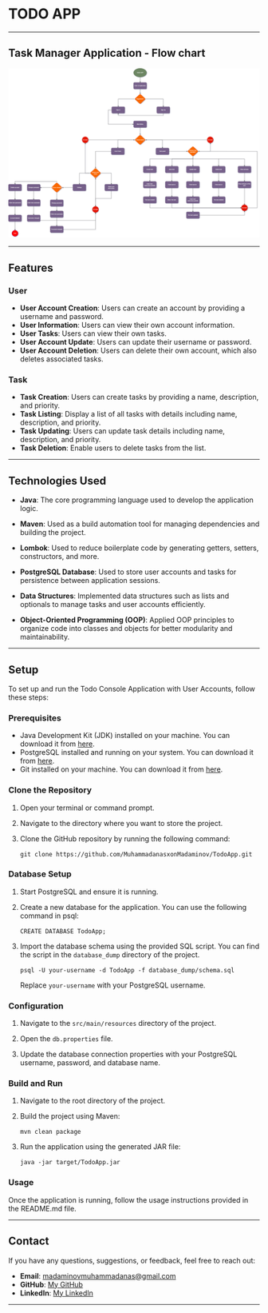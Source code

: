 # TODO APP

---

## Task Manager Application - Flow chart
![flowchart](resources/flowChart.png)

---
## Features
### User
- **User Account Creation**: Users can create an account by providing a username and password.
- **User Information**: Users can view their own account information.
- **User Tasks**: Users can view their own tasks.
- **User Account Update**: Users can update their username or password.
- **User Account Deletion**: Users can delete their own account, which also deletes associated tasks.

### Task
-  **Task Creation**: Users can create tasks by providing a name, description, and priority.
-  **Task Listing**: Display a list of all tasks with details including name, description, and priority.
-  **Task Updating**: Users can update task details including name, description, and priority.
-  **Task Deletion**: Enable users to delete tasks from the list.

---

## Technologies Used

- **Java**: The core programming language used to develop the application logic.

- **Maven**: Used as a build automation tool for managing dependencies and building the project.

- **Lombok**: Used to reduce boilerplate code by generating getters, setters, constructors, and more.

- **PostgreSQL Database**: Used to store user accounts and tasks for persistence between application sessions.

- **Data Structures**: Implemented data structures such as lists and optionals to manage tasks and user accounts efficiently.

- **Object-Oriented Programming (OOP)**: Applied OOP principles to organize code into classes and objects for better modularity and maintainability.


---


## Setup


To set up and run the Todo Console Application with User Accounts, follow these steps:

### Prerequisites

- Java Development Kit (JDK) installed on your machine. You can download it from [here](https://www.oracle.com/java/technologies/javase-jdk22-downloads.html).
- PostgreSQL installed and running on your system. You can download it from [here](https://www.postgresql.org/download/).
- Git installed on your machine. You can download it from [here](https://git-scm.com/downloads).

### Clone the Repository

1. Open your terminal or command prompt.

2. Navigate to the directory where you want to store the project.

3. Clone the GitHub repository by running the following command:

   ```
   git clone https://github.com/MuhammadanasxonMadaminov/TodoApp.git
   ```

### Database Setup

1. Start PostgreSQL and ensure it is running.

2. Create a new database for the application. You can use the following command in psql:

   ```
   CREATE DATABASE TodoApp;
   ```

3. Import the database schema using the provided SQL script. You can find the script in the `database_dump` directory of the project.

   ```
   psql -U your-username -d TodoApp -f database_dump/schema.sql
   ```

   Replace `your-username` with your PostgreSQL username.

### Configuration

1. Navigate to the `src/main/resources` directory of the project.

2. Open the `db.properties` file.

3. Update the database connection properties with your PostgreSQL username, password, and database name.

### Build and Run

1. Navigate to the root directory of the project.

2. Build the project using Maven:

   ```
   mvn clean package
   ```

3. Run the application using the generated JAR file:

   ```
   java -jar target/TodoApp.jar
   ```

### Usage

Once the application is running, follow the usage instructions provided in the README.md file.

---

## Contact

If you have any questions, suggestions, or feedback, feel free to reach out:

- **Email**: madaminovmuhammadanas@gmail.com
- **GitHub**: [My GitHub](https://github.com/MuhammadanasxonMadaminov)
- **LinkedIn**: [My LinkedIn](https://www.linkedin.com/in/muhammadanasxon-madaminov-168a51233/)
---
